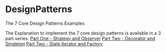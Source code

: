 # DesignPatterns
The 7 Core Design Patterns Examples

The Explanation to implement the 7 core design patterns is available in a 3 part series.
[Part One - Strategy and Observer](https://letstalkandcode.com/the-7-core-design-patterns/)
[Part Two - Decorator and Singleton](https://letstalkandcode.com/the-7-core-design-patterns-part-ii/)
[Part Two - State,Iterator and Factory](https://letstalkandcode.com/the-7-core-design-patterns-part-iii/)
